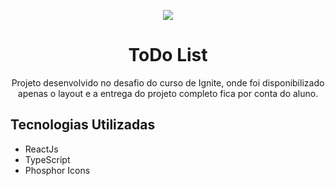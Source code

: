 <p align="center">
  <img src="https://github.com/GuilhermeJSales/nlw-spacetime/assets/90631825/75903cc5-3350-49e8-a307-5cfbae988e4e"/>
</p>

<h1 align="center">ToDo List</h1>
<p align="center">
  Projeto desenvolvido no desafio do curso de Ignite, onde foi disponibilizado apenas o layout e a entrega do projeto completo fica por conta do aluno.
</p>


<h2>Tecnologias Utilizadas</h2>
<ul>
  <li>ReactJs</li>
  <li>TypeScript</li>
  <li>Phosphor Icons</li>
</ul>
